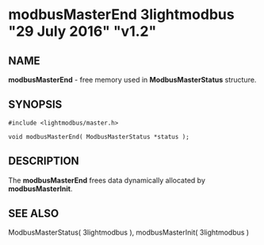 # modbusMasterEnd 3lightmodbus "29 July 2016" "v1.2"

## NAME
**modbusMasterEnd** - free memory used in **ModbusMasterStatus** structure.

## SYNOPSIS
`#include <lightmodbus/master.h>`

`void modbusMasterEnd( ModbusMasterStatus *status );`

## DESCRIPTION
The **modbusMasterEnd** frees data dynamically allocated by **modbusMasterInit**.

## SEE ALSO
ModbusMasterStatus( 3lightmodbus ), modbusMasterInit( 3lightmodbus )
